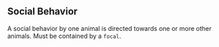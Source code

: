 Social Behavior
--------

A social behavior by one animal is directed towards one or more other animals. 
Must be contained by a `focal`.
